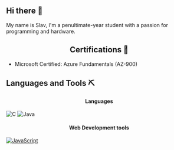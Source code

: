 ## Hi there 👋
My name is Slav, I'm a penultimate-year student with a passion for programming and hardware. 

<div align="center">

## Certifications 📜
  
</div>


- Microsoft Certified: Azure Fundamentals (AZ-900)

## Languages and Tools ⛏️

<div align="center">
  
#### Languages 

</div>

![C](https://img.shields.io/badge/c/c++-%2300599C.svg?style=for-the-badge&logo=&logoColor=white) ![Java](https://img.shields.io/badge/java-%23ED8B00.svg?style=for-the-badge&logo=openjdk&logoColor=white) 	

<div align="center">
  
#### Web Development tools

</div>
  
[![JavaScript](https://img.shields.io/badge/javascript-%23323330.svg?style=for-the-badge&logo=javascript&logoColor=%23F7DF1E)
](https://img.shields.io/badge/logo-javascript-blue?logo=javascript)


